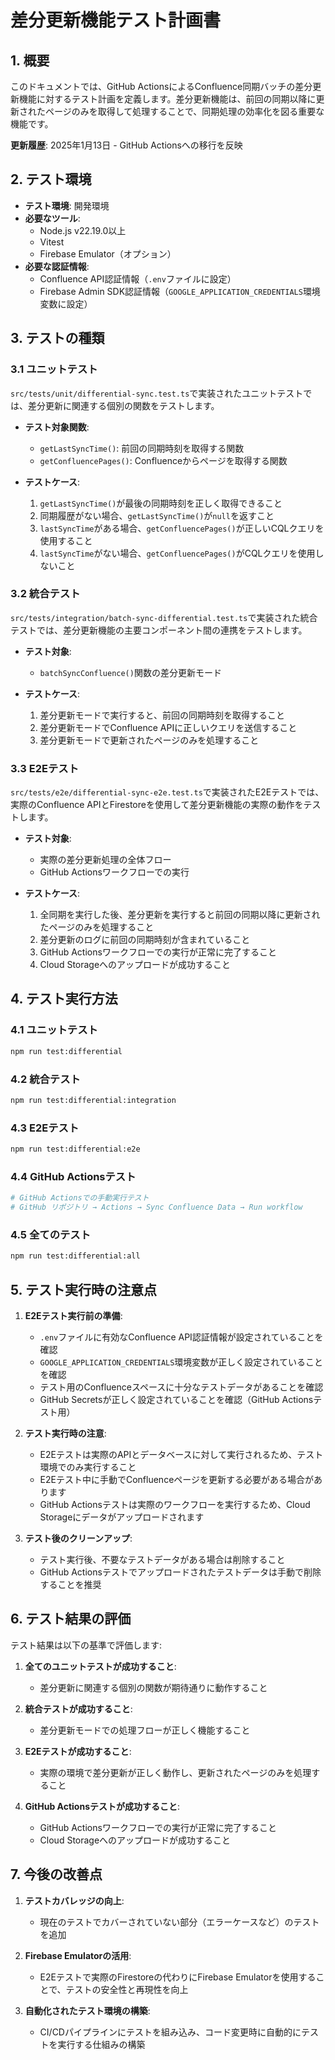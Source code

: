 # 差分更新機能テスト計画書

## 1. 概要

このドキュメントでは、GitHub ActionsによるConfluence同期バッチの差分更新機能に対するテスト計画を定義します。差分更新機能は、前回の同期以降に更新されたページのみを取得して処理することで、同期処理の効率化を図る重要な機能です。

**更新履歴**: 2025年1月13日 - GitHub Actionsへの移行を反映

## 2. テスト環境

- **テスト環境**: 開発環境
- **必要なツール**: 
  - Node.js v22.19.0以上
  - Vitest
  - Firebase Emulator（オプション）
- **必要な認証情報**:
  - Confluence API認証情報（`.env`ファイルに設定）
  - Firebase Admin SDK認証情報（`GOOGLE_APPLICATION_CREDENTIALS`環境変数に設定）

## 3. テストの種類

### 3.1 ユニットテスト

`src/tests/unit/differential-sync.test.ts`で実装されたユニットテストでは、差分更新に関連する個別の関数をテストします。

- **テスト対象関数**:
  - `getLastSyncTime()`: 前回の同期時刻を取得する関数
  - `getConfluencePages()`: Confluenceからページを取得する関数

- **テストケース**:
  1. `getLastSyncTime()`が最後の同期時刻を正しく取得できること
  2. 同期履歴がない場合、`getLastSyncTime()`が`null`を返すこと
  3. `lastSyncTime`がある場合、`getConfluencePages()`が正しいCQLクエリを使用すること
  4. `lastSyncTime`がない場合、`getConfluencePages()`がCQLクエリを使用しないこと

### 3.2 統合テスト

`src/tests/integration/batch-sync-differential.test.ts`で実装された統合テストでは、差分更新機能の主要コンポーネント間の連携をテストします。

- **テスト対象**:
  - `batchSyncConfluence()`関数の差分更新モード

- **テストケース**:
  1. 差分更新モードで実行すると、前回の同期時刻を取得すること
  2. 差分更新モードでConfluence APIに正しいクエリを送信すること
  3. 差分更新モードで更新されたページのみを処理すること

### 3.3 E2Eテスト

`src/tests/e2e/differential-sync-e2e.test.ts`で実装されたE2Eテストでは、実際のConfluence APIとFirestoreを使用して差分更新機能の実際の動作をテストします。

- **テスト対象**:
  - 実際の差分更新処理の全体フロー
  - GitHub Actionsワークフローでの実行

- **テストケース**:
  1. 全同期を実行した後、差分更新を実行すると前回の同期以降に更新されたページのみを処理すること
  2. 差分更新のログに前回の同期時刻が含まれていること
  3. GitHub Actionsワークフローでの実行が正常に完了すること
  4. Cloud Storageへのアップロードが成功すること

## 4. テスト実行方法

### 4.1 ユニットテスト

```bash
npm run test:differential
```

### 4.2 統合テスト

```bash
npm run test:differential:integration
```

### 4.3 E2Eテスト

```bash
npm run test:differential:e2e
```

### 4.4 GitHub Actionsテスト

```bash
# GitHub Actionsでの手動実行テスト
# GitHub リポジトリ → Actions → Sync Confluence Data → Run workflow
```

### 4.5 全てのテスト

```bash
npm run test:differential:all
```

## 5. テスト実行時の注意点

1. **E2Eテスト実行前の準備**:
   - `.env`ファイルに有効なConfluence API認証情報が設定されていることを確認
   - `GOOGLE_APPLICATION_CREDENTIALS`環境変数が正しく設定されていることを確認
   - テスト用のConfluenceスペースに十分なテストデータがあることを確認
   - GitHub Secretsが正しく設定されていることを確認（GitHub Actionsテスト用）

2. **テスト実行時の注意**:
   - E2Eテストは実際のAPIとデータベースに対して実行されるため、テスト環境でのみ実行すること
   - E2Eテスト中に手動でConfluenceページを更新する必要がある場合があります
   - GitHub Actionsテストは実際のワークフローを実行するため、Cloud Storageにデータがアップロードされます

3. **テスト後のクリーンアップ**:
   - テスト実行後、不要なテストデータがある場合は削除すること
   - GitHub Actionsテストでアップロードされたテストデータは手動で削除することを推奨

## 6. テスト結果の評価

テスト結果は以下の基準で評価します:

1. **全てのユニットテストが成功すること**:
   - 差分更新に関連する個別の関数が期待通りに動作すること

2. **統合テストが成功すること**:
   - 差分更新モードでの処理フローが正しく機能すること

3. **E2Eテストが成功すること**:
   - 実際の環境で差分更新が正しく動作し、更新されたページのみを処理すること

4. **GitHub Actionsテストが成功すること**:
   - GitHub Actionsワークフローでの実行が正常に完了すること
   - Cloud Storageへのアップロードが成功すること

## 7. 今後の改善点

1. **テストカバレッジの向上**:
   - 現在のテストでカバーされていない部分（エラーケースなど）のテストを追加

2. **Firebase Emulatorの活用**:
   - E2Eテストで実際のFirestoreの代わりにFirebase Emulatorを使用することで、テストの安全性と再現性を向上

3. **自動化されたテスト環境の構築**:
   - CI/CDパイプラインにテストを組み込み、コード変更時に自動的にテストを実行する仕組みの構築
